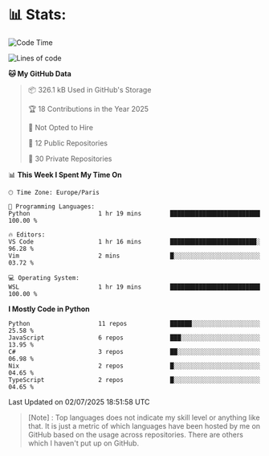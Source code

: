 

<h1>📊 Stats:</h1>

<!--START_SECTION:waka-->
![Code Time](http://img.shields.io/badge/Code%20Time-944%20hrs%2025%20mins-blue)

![Lines of code](https://img.shields.io/badge/From%20Hello%20World%20I%27ve%20Written-6.8%20million%20lines%20of%20code-blue)

**🐱 My GitHub Data** 

> 📦 326.1 kB Used in GitHub's Storage 
 > 
> 🏆 18 Contributions in the Year 2025
 > 
> 🚫 Not Opted to Hire
 > 
> 📜 12 Public Repositories 
 > 
> 🔑 30 Private Repositories 
 > 
📊 **This Week I Spent My Time On** 

```text
🕑︎ Time Zone: Europe/Paris

💬 Programming Languages: 
Python                   1 hr 19 mins        █████████████████████████   100.00 % 

🔥 Editors: 
VS Code                  1 hr 16 mins        ████████████████████████░   96.28 % 
Vim                      2 mins              █░░░░░░░░░░░░░░░░░░░░░░░░   03.72 % 

💻 Operating System: 
WSL                      1 hr 19 mins        █████████████████████████   100.00 % 
```

**I Mostly Code in Python** 

```text
Python                   11 repos            ██████░░░░░░░░░░░░░░░░░░░   25.58 % 
JavaScript               6 repos             ███░░░░░░░░░░░░░░░░░░░░░░   13.95 % 
C#                       3 repos             ██░░░░░░░░░░░░░░░░░░░░░░░   06.98 % 
Nix                      2 repos             █░░░░░░░░░░░░░░░░░░░░░░░░   04.65 % 
TypeScript               2 repos             █░░░░░░░░░░░░░░░░░░░░░░░░   04.65 % 
```




 Last Updated on 02/07/2025 18:51:58 UTC
<!--END_SECTION:waka-->

 > [Note] : Top languages does not indicate my skill level or anything like that. It is just a metric of which languages have been hosted by me on GitHub based on the usage across repositories. There are others which I haven't put up on GitHub.</span>
